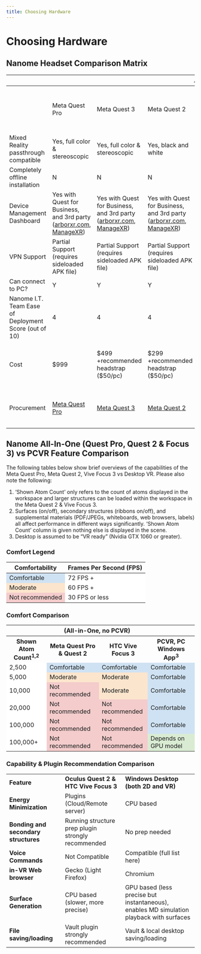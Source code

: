 ```yaml
---
title: Choosing Hardware
---
```


# Choosing Hardware

## Nanome Headset Comparison Matrix

<table>
    <col style="width: 15%;" />
    <!-- <col style="width: 10%;" />
    <col style="width: 10%;" />
    <col style="width: 10%;" />
    <col style="width: 10%;" />
    <col style="width: 10%;" />
    <col style="width: 10%;" />
    <col style="width: 19%;" />
    <col style="width: 23%;" />
    <col style="width: 23%;" />
    <col style="width: 23%;" /> -->
    <thead>
        <tr>
            <th></th>
            <th colspan=7>All in One Headsets (no PC)</th>
            <th colspan=4>PCVR</th>
        </tr>
    </thead>
    <tbody>
        <tr>
            <td></td>
            <td>Meta Quest Pro</td>
            <td>Meta Quest 3</td>
            <td>Meta Quest 2</td>
            <td>Vive Focus 3</td>
            <td>Vive XR Elite</td>
            <td>Pico Neo 4</td>
            <td>Pico Neo 3</td>
            <td>Meta Quest Link (Supports Meta Quest Pro & Meta Quest 2/3)</td>
            <td>HTC Vive (Pro), Valve Index</td>
            <td>Windows Mixed Reality (HP Reverb G2)</td>
            <td>Varjo XR3</td>
        </tr>
        <tr>
            <td>Mixed Reality passthrough compatible</td>
            <td>Yes, full color & stereoscopic</td>
            <td>Yes, full color & stereoscopic</td>
            <td>Yes, black and white</td>
            <td>Yes, black and white</td>
            <td>Yes, full color, not stereoscopic</td>
            <td>Yes, black and white</td>
            <td>Yes, black and white</td>
            <td>N</td>
            <td>N</td>
            <td>N</td>
            <td>N</td>
        </tr>
        <tr>
            <td>Completely offline installation</td>
            <td>N</td>
            <td>N</td>
            <td>N</td>
            <td>N</td>
            <td>N</td>
            <td>N</td>
            <td>N</td>
            <td>N</td>
            <td>N</td>
            <td>Y</td>
            <td>N</td>
        </tr>
        <tr>
            <td>Device Management Dashboard</td>
            <td>Yes with Quest for Business, and 3rd party (<a href="http://arborxr.com">arborxr.com</a>, <a href="https://managexr.com/">ManageXR</a>)</td>
            <td>Yes with Quest for Business, and 3rd party (<a href="http://arborxr.com">arborxr.com</a>, <a href="https://managexr.com/">ManageXR</a>)</td>
            <td>Yes with Quest for Business, and 3rd party (<a href="http://arborxr.com">arborxr.com</a>, <a href="https://managexr.com/">ManageXR</a>)</td>
            <td>Yes with Vive for Business, and 3rd party (<a href="http://arborxr.com">arborxr.com</a>)</td>
            <td>Yes with Vive for Business, and 3rd party (<a href="http://arborxr.com">arborxr.com</a>)</td>
            <td>Yes with Pico for Business, and 3rd party (<a href="http://arborxr.com">arborxr.com</a>, and <a href="https://managexr.com/">ManageXR</a>)</td>
            <td>Yes with Pico for Business, and 3rd party (<a href="http://arborxr.com">arborxr.com</a>, and <a href="https://managexr.com/">ManageXR</a>)</td>
            <td>N</td>
            <td>N</td>
            <td>N</td>
            <td>N</td>
        </tr>
        <tr>
            <td>VPN Support</td>
            <td>Partial Support (requires sideloaded APK file)</td>
            <td>Partial Support (requires sideloaded APK file)</td>
            <td>Partial Support (requires sideloaded APK file)</td>
            <td>Yes has Full Support</td>
            <td>Yes has Full Support</td>
            <td>Partial Support (requires sideloaded APK file)</td>
            <td>Partial Support (requires sideloaded APK file)</td>
            <td colspan=4 style="text-align: center">With PC</td>
        </tr>
        <tr>
            <td>Can connect to PC?</td>
            <td>Y</td>
            <td>Y</td>
            <td>Y</td>
            <td>Y</td>
            <td>Y</td>
            <td>Y</td>
            <td>Y</td>
            <td colspan=4 style="text-align: center">---</td>
        </tr>
        <tr>
            <td>Nanome I.T. Team Ease of Deployment Score (out of 10)</td>
            <td>4</td>
            <td>4</td>
            <td>4</td>
            <td>5</td>
            <td>5</td>
            <td>4</td>
            <td>4</td>
            <td>3</td>
            <td>7</td>
            <td>9</td>
            <td>4</td>
        </tr>
        <tr>
            <td>Cost</td>
            <td>$999</td>
            <td>$499 +recommended headstrap ($50/pc)</td>
            <td>$299 +recommended headstrap ($50/pc)</td>
            <td>$1300/hmd, optional vive business annual fee</td>
            <td>$1100, optional vive business annual fee</td>
            <td>$499</td>
            <td>$380</td>
            <td>Link cables can be purchased for $30-$100 + PC</td>
            <td>$1k+ + PC</td>
            <td>$600 + PC</td>
            <td>$5,995.00 + annual subscription + PC</td>
        </tr>
        <tr>
            <td>Procurement</td>
            <td><a href="https://www.meta.com/quest/Quest-pro">Meta Quest Pro</a>
            <td><a href="https://www.meta.com/quest/quest-3/">Meta Quest 3</a>
            <td><a href="https://www.meta.com/quest/products/quest-2/">Meta Quest 2</a><br></td>
            <td>Nanome Inc. (support@nanome.ai) or <a href="https://business.vive.com/eu/solutions/streaming/">HTC</a></td>
            <td>Nanome Inc. (support@nanome.ai) or <a href="https://business.vive.com/eu/solutions/streaming/">HTC</a></td>
            <td><a href="https://www.picoxr.com/global/products/pico4">PicoXR</a><br></td>
            <td><a href="https://www.picoxr.com/global/products/pico4">PicoXR</a><br></td>
            <td><a href="https://www.meta.com/help/quest/articles/headsets-and-accessories/oculus-link/meta-quest-link-compatibility/">Meta Quest Link Cable Requirements</a></td>
            <td>HTC <a href="https://business.vive.com/eu/product/vive-pro2/">Vive Pro</a>, Valve <a href="https://store.steampowered.com/valveindex">Index</a></td>
            <td><a href="https://www.hp.com/us-en/vr/reverb-g2-vr-headset.html">HP Reverb G2</a></td>
            <td><a href="https://store.varjo.com/xr-3">Varjo.com</a></td>
        </tr>
    </tbody>
</table>

## Nanome All-In-One (Quest Pro, Quest 2 & Focus 3) vs PCVR Feature Comparison

The following tables below show brief overviews of the capabilities of the Meta Quest Pro, Meta Quest 2, Vive Focus 3
vs Desktop VR. Please also note the following:
1. ‘Shown Atom Count’ only refers to the count of atoms displayed in the workspace and larger
structures can be loaded within the workspace in the Meta Quest 2 & Vive Focus 3.
2. Surfaces (on/off), secondary structures (ribbons on/off), and supplemental materials
(PDF/JPEGs, whiteboards, web browsers, labels) all affect performance in different ways
significantly. ‘Shown Atom Count’ column is given nothing else is displayed in the scene.
3. Desktop is assumed to be “VR ready” (Nvidia GTX 1060 or greater).

### Comfort Legend

<table>
    <thead>
        <tr>
            <th>Comfortability</th>
            <th>Frames Per Second (FPS)</th>
        </tr>
    </thead>
    <tbody>
        <tr>
            <td style="background-color:#CFE2F3">Comfortable</td>
            <td style="background-color:#FFFFFF">72 FPS +</td>
        </tr>
        <tr>
            <td style="background-color:#FCE5CD">Moderate</td>
            <td style="background-color:#FFFFFF">60 FPS +</td>
        </tr>
        <tr>
            <td style="background-color:#F4CCCC">Not recommended</td>
            <td style="background-color:#FFFFFF">30 FPS or less</td>
        </tr>
    </tbody>
</table>

### Comfort Comparison

<table>
    <thead>
        <tr>
            <th></th>
            <th colspan=2>(All-in-One, no PCVR)</th>
            <th></th>
        </tr>
    </thead>
    <tbody>
        <tr>
            <th>Shown Atom Count<sup>1,2</sup></th>
            <th>Meta Quest Pro & Quest 2</th>
            <th>HTC Vive Focus 3</th>
            <th>PCVR, PC Windows App<sup>3</sup></th>
        </tr>
        <tr>
            <td style="background-color:#FFFFFF">2,500</td>
            <td style="background-color:#CFE2F3">Comfortable</td>
            <td style="background-color:#CFE2F3">Comfortable</td>
            <td style="background-color:#CFE2F3">Comfortable</td>
        </tr>
        <tr>
            <td style="background-color:#FFFFFF">5,000</td>
            <td style="background-color:#FCE5CD">Moderate</td>
            <td style="background-color:#FCE5CD">Moderate</td>
            <td style="background-color:#CFE2F3">Comfortable</td>
        </tr>
        <tr>
            <td style="background-color:#FFFFFF">10,000</td>
            <td style="background-color:#F4CCCC">Not recommended</td>
            <td style="background-color:#FCE5CD">Moderate</td>
            <td style="background-color:#CFE2F3">Comfortable</td>
        </tr>
        <tr>
            <td style="background-color:#FFFFFF">20,000</td>
            <td style="background-color:#F4CCCC">Not recommended</td>
            <td style="background-color:#F4CCCC">Not recommended</td>
            <td style="background-color:#CFE2F3">Comfortable</td>
        </tr>
        <tr>
            <td style="background-color:#FFFFFF">100,000</td>
            <td style="background-color:#F4CCCC">Not recommended</td>
            <td style="background-color:#F4CCCC">Not recommended</td>
            <td style="background-color:#CFE2F3">Comfortable</td>
        </tr>
        <tr>
            <td style="background-color:#FFFFFF">100,000+</td>
            <td style="background-color:#F4CCCC">Not recommended</td>
            <td style="background-color:#F4CCCC">Not recommended</td>
            <td style="background-color:#D9ECD3">Depends on GPU model</td>
        </tr>
    </tbody>
</table>

### Capability & Plugin Recommendation Comparison

<table>
    <tbody>
        <tr>
            <td><b>Feature</b></td>
            <td><b>Oculus Quest 2 & HTC Vive Focus 3</b></td>
            <td><b>Windows Desktop (both 2D and VR)</b></td>
        </tr>
        <tr>
            <td><b>Energy Minimization</b></td>
            <td>Plugins (Cloud/Remote server)</td>
            <td>CPU based</td>
        </tr>
        <tr>
            <td><b>Bonding and secondary structures</b></td>
            <td>Running structure prep plugin strongly recommended</td>
            <td>No prep needed</td>
        </tr>
        <tr>
            <td><b>Voice Commands</b></td>
            <td>Not Compatible</td>
            <td>Compatible (full list here)</td>
        </tr>
        <tr>
            <td><b>in-VR Web browser</b></td>
            <td>Gecko (Light Firefox)</td>
            <td>Chromium</td>
        </tr>
        <tr>
            <td><b>Surface Generation</b></td>
            <td>CPU based (slower, more precise)</td>
            <td>GPU based (less precise but instantaneous), enables MD simulation playback with surfaces</td>
        </tr>
        <tr>
            <td><b>File saving/loading</b></td>
            <td>Vault plugin strongly recommended</td>
            <td>Vault & local desktop saving/loading</td>
        </tr>
    </tbody>
</table>
